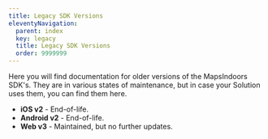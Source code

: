 ```yaml
---
title: Legacy SDK Versions
eleventyNavigation:
  parent: index
  key: legacy
  title: Legacy SDK Versions
  order: 9999999
---
```


Here you will find documentation for older versions of the MapsIndoors SDK's. They are in various states of maintenance, but in case your Solution uses them, you can find them here.

* **iOS v2** - End-of-life.
* **Android v2** - End-of-life.
* **Web v3** - Maintained, but no further updates.
